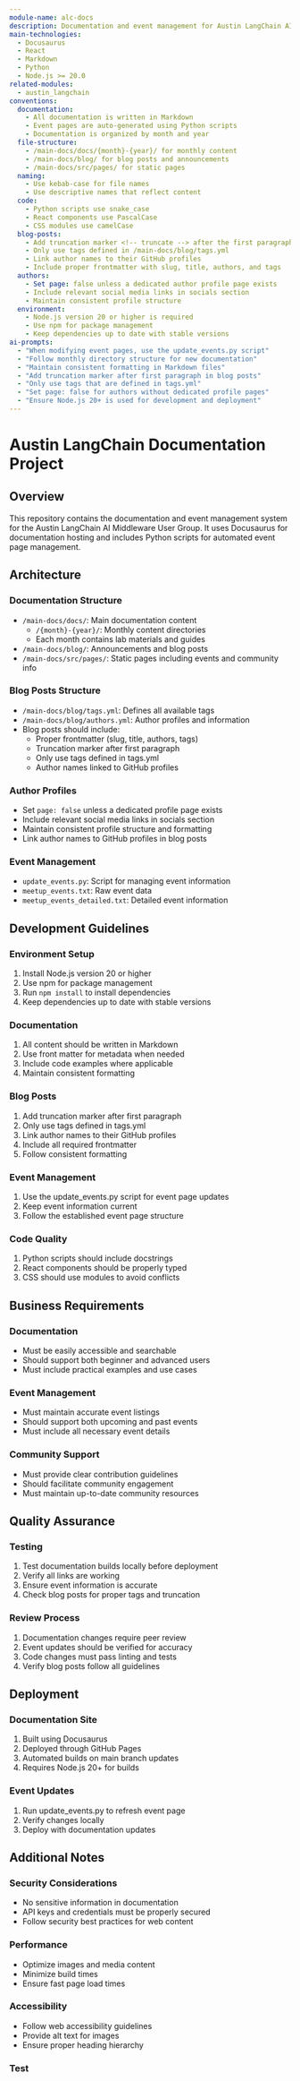 ```yaml
---
module-name: alc-docs
description: Documentation and event management for Austin LangChain AI Middleware User Group
main-technologies:
  - Docusaurus
  - React
  - Markdown
  - Python
  - Node.js >= 20.0
related-modules:
  - austin_langchain
conventions:
  documentation:
    - All documentation is written in Markdown
    - Event pages are auto-generated using Python scripts
    - Documentation is organized by month and year
  file-structure:
    - /main-docs/docs/{month}-{year}/ for monthly content
    - /main-docs/blog/ for blog posts and announcements
    - /main-docs/src/pages/ for static pages
  naming:
    - Use kebab-case for file names
    - Use descriptive names that reflect content
  code:
    - Python scripts use snake_case
    - React components use PascalCase
    - CSS modules use camelCase
  blog-posts:
    - Add truncation marker <!-- truncate --> after the first paragraph
    - Only use tags defined in /main-docs/blog/tags.yml
    - Link author names to their GitHub profiles
    - Include proper frontmatter with slug, title, authors, and tags
  authors:
    - Set page: false unless a dedicated author profile page exists
    - Include relevant social media links in socials section
    - Maintain consistent profile structure
  environment:
    - Node.js version 20 or higher is required
    - Use npm for package management
    - Keep dependencies up to date with stable versions
ai-prompts:
  - "When modifying event pages, use the update_events.py script"
  - "Follow monthly directory structure for new documentation"
  - "Maintain consistent formatting in Markdown files"
  - "Add truncation marker after first paragraph in blog posts"
  - "Only use tags that are defined in tags.yml"
  - "Set page: false for authors without dedicated profile pages"
  - "Ensure Node.js 20+ is used for development and deployment"
---
```


# Austin LangChain Documentation Project

## Overview
This repository contains the documentation and event management system for the Austin LangChain AI Middleware User Group. It uses Docusaurus for documentation hosting and includes Python scripts for automated event page management.

## Architecture

### Documentation Structure
- `/main-docs/docs/`: Main documentation content
  - `/{month}-{year}/`: Monthly content directories
  - Each month contains lab materials and guides
- `/main-docs/blog/`: Announcements and blog posts
- `/main-docs/src/pages/`: Static pages including events and community info

### Blog Posts Structure
- `/main-docs/blog/tags.yml`: Defines all available tags
- `/main-docs/blog/authors.yml`: Author profiles and information
- Blog posts should include:
  - Proper frontmatter (slug, title, authors, tags)
  - Truncation marker after first paragraph
  - Only use tags defined in tags.yml
  - Author names linked to GitHub profiles

### Author Profiles
- Set `page: false` unless a dedicated profile page exists
- Include relevant social media links in socials section
- Maintain consistent profile structure and formatting
- Link author names to GitHub profiles in blog posts

### Event Management
- `update_events.py`: Script for managing event information
- `meetup_events.txt`: Raw event data
- `meetup_events_detailed.txt`: Detailed event information

## Development Guidelines

### Environment Setup
1. Install Node.js version 20 or higher
2. Use npm for package management
3. Run `npm install` to install dependencies
4. Keep dependencies up to date with stable versions

### Documentation
1. All content should be written in Markdown
2. Use front matter for metadata when needed
3. Include code examples where applicable
4. Maintain consistent formatting

### Blog Posts
1. Add truncation marker <!-- truncate --> after first paragraph
2. Only use tags defined in tags.yml
3. Link author names to their GitHub profiles
4. Include all required frontmatter
5. Follow consistent formatting

### Event Management
1. Use the update_events.py script for event page updates
2. Keep event information current
3. Follow the established event page structure

### Code Quality
1. Python scripts should include docstrings
2. React components should be properly typed
3. CSS should use modules to avoid conflicts

## Business Requirements

### Documentation
- Must be easily accessible and searchable
- Should support both beginner and advanced users
- Must include practical examples and use cases

### Event Management
- Must maintain accurate event listings
- Should support both upcoming and past events
- Must include all necessary event details

### Community Support
- Must provide clear contribution guidelines
- Should facilitate community engagement
- Must maintain up-to-date community resources

## Quality Assurance

### Testing
1. Test documentation builds locally before deployment
2. Verify all links are working
3. Ensure event information is accurate
4. Check blog posts for proper tags and truncation

### Review Process
1. Documentation changes require peer review
2. Event updates should be verified for accuracy
3. Code changes must pass linting and tests
4. Verify blog posts follow all guidelines

## Deployment

### Documentation Site
1. Built using Docusaurus
2. Deployed through GitHub Pages
3. Automated builds on main branch updates
4. Requires Node.js 20+ for builds

### Event Updates
1. Run update_events.py to refresh event page
2. Verify changes locally
3. Deploy with documentation updates

## Additional Notes

### Security Considerations
- No sensitive information in documentation
- API keys and credentials must be properly secured
- Follow security best practices for web content

### Performance
- Optimize images and media content
- Minimize build times
- Ensure fast page load times

### Accessibility
- Follow web accessibility guidelines
- Provide alt text for images
- Ensure proper heading hierarchy


### Test
